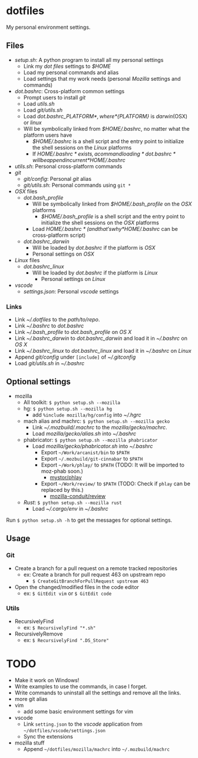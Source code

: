 # dotfiles
My personal environment settings.

## Files
- *setup.sh*: A python program to install all my personal settings
  - Link my *dot files* settings to *$HOME*
  - Load my personal commands and alias
  - Load settings that my work needs (personal *Mozilla* settings and commands)
- *dot.bashrc*: Cross-platform common settings
  - Prompt users to install *git*
  - Load *utils.sh*
  - Load *git/utils.sh*
  - Load *dot.bashrc_${PLATFORM}*, where *${PLATFORM}* is *darwin*(OSX) or *linux*
  - Will be symbolically linked from *$HOME/.bashrc*, no matter what the platform users have
    - *$HOME/.bashrc* is a shell script and the entry point to initialize the shell sessions on the *Linux* platforms
    - If *$HOME/.bashrc* exists, a command loading *dot.bashrc* will be append in current *$HOME/.bashrc*
- *utils.sh*: Personal cross-platform commands
- *git*
  - *git/config*: Personal *git* alias
  - *git/utils.sh*: Personal commands using `git *`
- *OSX* files
  - *dot.bash_profile*
    - Will be symbolically linked from *$HOME/.bash_profile* on the *OSX* platforms
      - *$HOME/.bash_profile* is a shell script and the entry point to initialize the shell sessions on the *OSX* platforms
    - Load *$HOME/.bashrc* (and that's why *$HOME/.bashrc* can be cross-platform script)
  - *dot.bashrc_darwin*
    - Will be loaded by *dot.bashrc* if the platform is *OSX*
    - Personal settings on *OSX*
- *Linux* files
  - *dot.bashrc_linux*
    - Will be loaded by *dot.bashrc* if the platform is *Linux*
      - Personal settings on *Linux*
- *vscode*
  - *settings.json*: Personal *vscode* settings

### Links
- Link *~/.dotfiles* to the *path/to/repo*.
- Link *~/.bashrc* to *dot.bashrc*
- Link *~/.bash_profile* to *dot.bash_profile* on *OS X*
- Link *~/.bashrc_darwin* to *dot.bashrc_darwin* and load it in *~/.bashrc* on *OS X*
- Link *~/.bashrc_linux* to *dot.bashrc_linux* and load it in *~/.bashrc* on *Linux*
- Append *git/config* under `[include]` of *~/.gitconfig*
- Load *git/utils.sh* in *~/.bashrc*

## Optional settings
- mozilla
  - All toolkit: `$ python setup.sh --mozilla`
  - hg: `$ python setup.sh --mozilla hg`
    - add `%include mozilla/hg/config` into *~/.hgrc*
  - mach alias and machrc: ```$ python setup.sh --mozilla gecko```
    - Link *~/.mozbuild/.machrc* to the *mozilla/gecko/machrc*.
    - Load *mozilla/gecko/alias.sh* into *~/.bashrc*
  - phabricator: `$ python setup.sh --mozilla phabricator`
    - Load *mozilla/gecko/phabricator.sh* into *~/.bashrc*
      - Export `~/Work/arcanist/bin` to `$PATH`
      - Export `~/.mozbuild/git-cinnabar` to `$PATH`
      - Export `~/Work/phlay/` to `$PATH` (TODO: It will be imported to moz-phab soon.)
        - [mystor/phlay](https://github.com/mystor/phlay)
      - Export `~/Work/review/` to `$PATH` (TODO: Check if `phlay` can be replaced by this.)
        - [mozilla-conduit/review](https://github.com/mozilla-conduit/review)
  - *Rust*: `$ python setup.sh --mozilla rust`
    - Load *~/.cargo/env* in *~/.bashrc*

Run `$ python setup.sh -h` to get the messages for optional settings.

## Usage
### Git
- Create a branch for a pull request on a remote tracked repositories
  - ex: Create a branch for pull request 463 on upstream repo
    - `$ CreateGitBranchForPullRequest upstream 463`
- Open the changed/modified files in the code editor
  - ex: `$ GitEdit vim` or `$ GitEdit code`
### Utils
- RecursivelyFind
  - ex: `$ RecursivelyFind "*.sh"`
- RecursivelyRemove
  - ex: `$ RecursivelyFind ".DS_Store"`

# TODO
- Make it work on Windows!
- Write examples to use the commands, in case I forget.
- Write commands to uninstall all the settings and remove all the links.
- more git alias
- vim
  - add some basic environment settings for vim
- vscode
  - Link `setting.json` to the *vscode* application from `~/dotfiles/vscode/settings.json`
  - Sync the extensions
- mozilla stuff
  - Append `~/dotfiles/mozilla/machrc` into `~/.mozbuild/machrc`
